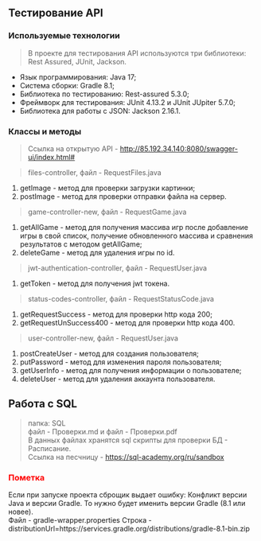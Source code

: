 ## Тестирование API
### Используемые технологии
> В проекте для тестирования API используются три библиотеки: Rest Assured, JUnit, Jackson.
* Язык программирования: Java 17;
* Cистема сборки: Gradle 8.1;
* Библиотека по тестированию: Rest-assured 5.3.0;
* Фреймворк для тестирования: JUnit 4.13.2 и JUnit JUpiter 5.7.0;
* Библиотека для работы с JSON: Jackson 2.16.1.
### Классы и методы
>Ссылка на открытую API - http://85.192.34.140:8080/swagger-ui/index.html#

>files-controller, файл - RequestFiles.java
1. getImage - метод для проверки загрузки картинки;
2. postImage - метод для проверки отправки файла на сервер.
>game-controller-new, файл - RequestGame.java
1. getAllGame - метод для получения массива игр после добавление игры в свой список, получение обновленного массива и сравнения результатов с методом getAllGame;
2. deleteGame - метод для удаления игры по id.
>jwt-authentication-controller, файл - RequestUser.java
1. getToken - метод для получения jwt токена.
>status-codes-controller, файл - RequestStatusCode.java
1. getRequestSuccess - метод для проверки http кода 200;
2. getRequestUnSuccess400 - метод для проверки http кода 400.
>user-controller-new, файл - RequestUser.java
1. postCreateUser - метод для создания пользователя;
2. putPassword - метод для изменения пароля пользователя;
3. getUserInfo - метод для получения информации о пользователе;
4. deleteUser - метод для удаления аккаунта пользователя.

## Работа с SQL
>папка: SQL \
>файл - Проверки.md и файл - Проверки.pdf \
В данных файлах хранятся sql скрипты для проверки БД - Расписание. \
Ссылка на песчницу - https://sql-academy.org/ru/sandbox


### <span style="color:red"> Пометка </span>
Если при запуске проекта сброщик выдает ошибку: Конфликт версии Java и версии Gradle. То нужно будет именить версии Gradle (8.1 или новее). \
Файл - gradle-wrapper.properties Строка - distributionUrl=https\://services.gradle.org/distributions/gradle-8.1-bin.zip
